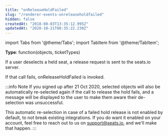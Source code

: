```yaml
---
title: "onReleaseHoldFailed"
slug: "/renderer-events-onreleaseholdfailed"
hidden: false
createdAt: "2018-08-03T13:35:12.995Z"
updatedAt: "2020-10-21T08:35:22.230Z"
---
```


import Tabs from '@theme/Tabs';
import TabItem from '@theme/TabItem';

**Type**: function(objects, ticketTypes)  

If a user deselects a held seat, a release request is sent to the seats.io server. 

If that call fails, onReleaseHoldFailed is invoked.



:::info Note
If you signed up after 21 Oct 2020, selected objects will also be automatically re-selected again if the call to release the hold fails, and a message will be displayed to the user to make them aware their de-selection was unsuccessful. 

This automatic re-selection in case of a failed hold release is not enabled by default, to not break existing integrations. If you do want it enabled on your account, feel free to reach out to us on [support@seats.io](mailto:support@seats.io), and we'll make that happen.
:::

